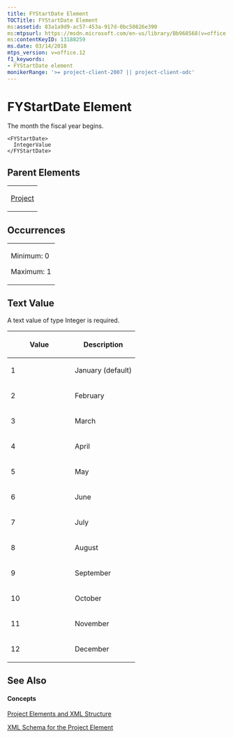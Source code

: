 ```yaml
---
title: FYStartDate Element
TOCTitle: FYStartDate Element
ms:assetid: 83a1a9d9-ac57-453a-917d-0bc50826e390
ms:mtpsurl: https://msdn.microsoft.com/en-us/library/Bb968568(v=office.12)
ms:contentKeyID: 13188259
ms.date: 03/14/2018
mtps_version: v=office.12
f1_keywords:
- FYStartDate element
monikerRange: '>= project-client-2007 || project-client-odc'
---
```


# FYStartDate Element




The month the fiscal year begins.

    <FYStartDate>
      IntegerValue
    </FYStartDate>

## Parent Elements

<table>
<colgroup>
<col style="width: 100%" />
</colgroup>
<tbody>
<tr class="odd">
<td><p><a href="project-element.md">Project</a></p></td>
</tr>
</tbody>
</table>

## Occurrences

<table>
<colgroup>
<col style="width: 100%" />
</colgroup>
<tbody>
<tr class="odd">
<td><p>Minimum: 0</p>
<p>Maximum: 1</p></td>
</tr>
</tbody>
</table>

## Text Value

A text value of type Integer is required.

<table>
<colgroup>
<col style="width: 50%" />
<col style="width: 50%" />
</colgroup>
<thead>
<tr class="header">
<th><p>Value</p></th>
<th><p>Description</p></th>
</tr>
</thead>
<tbody>
<tr class="odd">
<td><p>1</p></td>
<td><p>January (default)</p></td>
</tr>
<tr class="even">
<td><p>2</p></td>
<td><p>February</p></td>
</tr>
<tr class="odd">
<td><p>3</p></td>
<td><p>March</p></td>
</tr>
<tr class="even">
<td><p>4</p></td>
<td><p>April</p></td>
</tr>
<tr class="odd">
<td><p>5</p></td>
<td><p>May</p></td>
</tr>
<tr class="even">
<td><p>6</p></td>
<td><p>June</p></td>
</tr>
<tr class="odd">
<td><p>7</p></td>
<td><p>July</p></td>
</tr>
<tr class="even">
<td><p>8</p></td>
<td><p>August</p></td>
</tr>
<tr class="odd">
<td><p>9</p></td>
<td><p>September</p></td>
</tr>
<tr class="even">
<td><p>10</p></td>
<td><p>October</p></td>
</tr>
<tr class="odd">
<td><p>11</p></td>
<td><p>November</p></td>
</tr>
<tr class="even">
<td><p>12</p></td>
<td><p>December</p></td>
</tr>
</tbody>
</table>

## See Also

#### Concepts

[Project Elements and XML Structure](project-elements-and-xml-structure.md)

[XML Schema for the Project Element](xml-schema-for-the-project-element.md)


